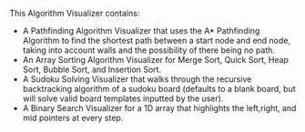 This Algorithm Visualizer contains:   
- A Pathfinding Algorithm Visualizer that uses the A* Pathfinding Algorithm to find the shortest path between a start node and end node, taking into account walls and the possibility of there being no path.  
- An Array Sorting Algorithm Visualizer for Merge Sort, Quick Sort, Heap Sort, Bubble Sort, and Insertion Sort.  
- A Sudoku Solving Visualizer that walks through the recursive backtracking algorithm of a sudoku board (defaults to a blank board, but will solve valid board templates inputted by the user).  
- A Binary Search Visualizer for a 1D array that highlights the left,right, and mid pointers at every step.  


